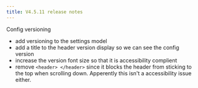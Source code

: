 ```yaml
---
title: V4.5.11 release notes
---
```


Config versioning

- add versioning to the settings model
- add a title to the header version display so we can see the config version
- increase the version font size so that it is accessibility complient
- remove `<header> </header>` since it blocks the header from sticking to the top when scrolling down. Apperently this isn't a accessibility issue either.
